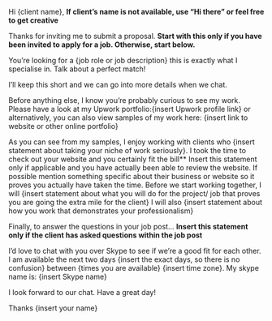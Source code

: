 Hi {client name}, **If client’s name is not available, use “Hi there” or feel free to get creative**

Thanks for inviting me to submit a proposal. **Start with this only if you have been invited to apply for a job. Otherwise, start below.**

You’re looking for a {job role or job description} this is exactly what I specialise in. Talk about a perfect match!

I’ll keep this short and we can go into more details when we chat. 

Before anything else, I know you’re probably curious to see my work. Please have a look at my Upwork portfolio:{insert Upwork profile link} or alternatively, you can also view samples of my work here: {insert link to website or other online portfolio}

As you can see from my samples, I enjoy working with clients who {insert statement about taking your niche of work seriously}. I took the time to check out your website and you certainly fit the bill** Insert this statement only if applicable and you have actually been able to review the website. If possible mention something specific about their business or website so it proves you actually have taken the time. Before we start working together, I will {insert statement about what you will do for the project/ job that proves you are going the extra mile for the client} I will also {insert statement about how you work that demonstrates your professionalism}

Finally, to answer the questions in your job post… **Insert this statement only if the client has asked questions within the job post**

I’d love to chat with you over Skype to see if we’re a good fit for each other. I am available the next two days {insert the exact days, so there is no confusion} between {times you are available} {insert time zone}. My skype name is: {insert Skype name}

I look forward to our chat. Have a great day!

Thanks
{insert your name}